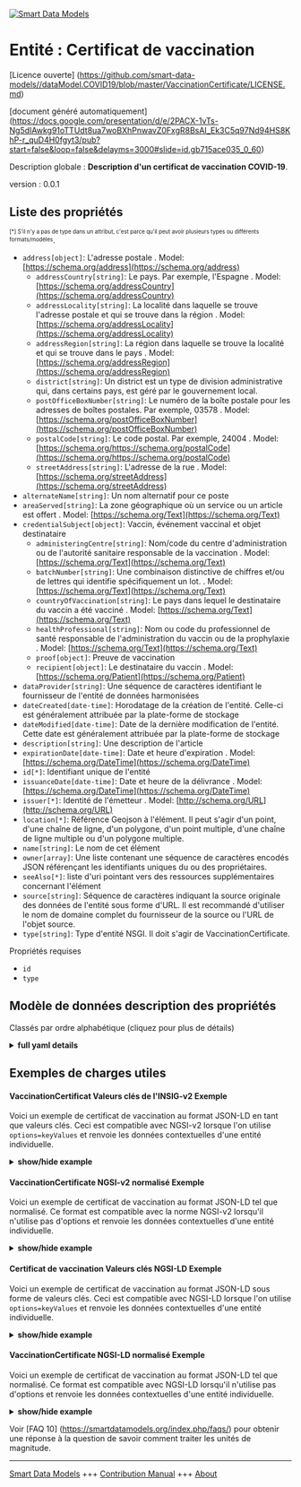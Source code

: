 <!-- 10-Header -->  
[![Smart Data Models](https://smartdatamodels.org/wp-content/uploads/2022/01/SmartDataModels_logo.png "Logo")](https://smartdatamodels.org)  
Entité : Certificat de vaccination  
==================================<!-- /10-Header -->  
<!-- 15-License -->  
[Licence ouverte] (https://github.com/smart-data-models//dataModel.COVID19/blob/master/VaccinationCertificate/LICENSE.md)  
[document généré automatiquement] (https://docs.google.com/presentation/d/e/2PACX-1vTs-Ng5dIAwkg91oTTUdt8ua7woBXhPnwavZ0FxgR8BsAI_Ek3C5q97Nd94HS8KhP-r_quD4H0fgyt3/pub?start=false&loop=false&delayms=3000#slide=id.gb715ace035_0_60)  
<!-- /15-License -->  
<!-- 20-Description -->  
Description globale : **Description d'un certificat de vaccination COVID-19**.  
version : 0.0.1  
<!-- /20-Description -->  
<!-- 30-PropertiesList -->  

## Liste des propriétés  

<sup><sub>[*] S'il n'y a pas de type dans un attribut, c'est parce qu'il peut avoir plusieurs types ou différents formats/modèles</sub></sup>.  
- `address[object]`: L'adresse postale  . Model: [https://schema.org/address](https://schema.org/address)	- `addressCountry[string]`: Le pays. Par exemple, l'Espagne  . Model: [https://schema.org/addressCountry](https://schema.org/addressCountry)  
	- `addressLocality[string]`: La localité dans laquelle se trouve l'adresse postale et qui se trouve dans la région  . Model: [https://schema.org/addressLocality](https://schema.org/addressLocality)  
	- `addressRegion[string]`: La région dans laquelle se trouve la localité et qui se trouve dans le pays  . Model: [https://schema.org/addressRegion](https://schema.org/addressRegion)  
	- `district[string]`: Un district est un type de division administrative qui, dans certains pays, est géré par le gouvernement local.    
	- `postOfficeBoxNumber[string]`: Le numéro de la boîte postale pour les adresses de boîtes postales. Par exemple, 03578  . Model: [https://schema.org/postOfficeBoxNumber](https://schema.org/postOfficeBoxNumber)  
	- `postalCode[string]`: Le code postal. Par exemple, 24004  . Model: [https://schema.org/https://schema.org/postalCode](https://schema.org/https://schema.org/postalCode)  
	- `streetAddress[string]`: L'adresse de la rue  . Model: [https://schema.org/streetAddress](https://schema.org/streetAddress)  
- `alternateName[string]`: Un nom alternatif pour ce poste  - `areaServed[string]`: La zone géographique où un service ou un article est offert  . Model: [https://schema.org/Text](https://schema.org/Text)- `credentialSubject[object]`: Vaccin, événement vaccinal et objet destinataire  	- `administeringCentre[string]`: Nom/code du centre d'administration ou de l'autorité sanitaire responsable de la vaccination  . Model: [https://schema.org/Text](https://schema.org/Text)  
	- `batchNumber[string]`: Une combinaison distinctive de chiffres et/ou de lettres qui identifie spécifiquement un lot.  . Model: [https://schema.org/Text](https://schema.org/Text)  
	- `countryOfVaccination[string]`: Le pays dans lequel le destinataire du vaccin a été vacciné  . Model: [https://schema.org/Text](https://schema.org/Text)  
	- `healthProfessional[string]`: Nom ou code du professionnel de santé responsable de l'administration du vaccin ou de la prophylaxie  . Model: [https://schema.org/Text](https://schema.org/Text)  
	- `proof[object]`: Preuve de vaccination    
	- `recipient[object]`: Le destinataire du vaccin  . Model: [https://schema.org/Patient](https://schema.org/Patient)  
- `dataProvider[string]`: Une séquence de caractères identifiant le fournisseur de l'entité de données harmonisées  - `dateCreated[date-time]`: Horodatage de la création de l'entité. Celle-ci est généralement attribuée par la plate-forme de stockage  - `dateModified[date-time]`: Date de la dernière modification de l'entité. Cette date est généralement attribuée par la plate-forme de stockage  - `description[string]`: Une description de l'article  - `expirationDate[date-time]`: Date et heure d'expiration  . Model: [https://schema.org/DateTime](https://schema.org/DateTime)- `id[*]`: Identifiant unique de l'entité  - `issuanceDate[date-time]`: Date et heure de la délivrance  . Model: [https://schema.org/DateTime](https://schema.org/DateTime)- `issuer[*]`: Identité de l'émetteur  . Model: [http://schema.org/URL](http://schema.org/URL)- `location[*]`: Référence Geojson à l'élément. Il peut s'agir d'un point, d'une chaîne de ligne, d'un polygone, d'un point multiple, d'une chaîne de ligne multiple ou d'un polygone multiple.  - `name[string]`: Le nom de cet élément  - `owner[array]`: Une liste contenant une séquence de caractères encodés JSON référençant les identifiants uniques du ou des propriétaires.  - `seeAlso[*]`: liste d'uri pointant vers des ressources supplémentaires concernant l'élément  - `source[string]`: Séquence de caractères indiquant la source originale des données de l'entité sous forme d'URL. Il est recommandé d'utiliser le nom de domaine complet du fournisseur de la source ou l'URL de l'objet source.  - `type[string]`: Type d'entité NSGI. Il doit s'agir de VaccinationCertificate.  <!-- /30-PropertiesList -->  
<!-- 35-RequiredProperties -->  
Propriétés requises  
- `id`  - `type`  <!-- /35-RequiredProperties -->  
<!-- 40-RequiredProperties -->  
<!-- /40-RequiredProperties -->  
<!-- 50-DataModelHeader -->  
## Modèle de données description des propriétés  
Classés par ordre alphabétique (cliquez pour plus de détails)  
<!-- /50-DataModelHeader -->  
<!-- 60-ModelYaml -->  
<details><summary><strong>full yaml details</strong></summary>    
```yaml  
VaccinationCertificate:    
  description: Description of a COVID-19 Vaccination Certificate.    
  properties:    
    address:    
      description: The mailing address    
      properties:    
        addressCountry:    
          description: 'The country. For example, Spain'    
          type: string    
          x-ngsi:    
            model: https://schema.org/addressCountry    
            type: Property    
        addressLocality:    
          description: 'The locality in which the street address is, and which is in the region'    
          type: string    
          x-ngsi:    
            model: https://schema.org/addressLocality    
            type: Property    
        addressRegion:    
          description: 'The region in which the locality is, and which is in the country'    
          type: string    
          x-ngsi:    
            model: https://schema.org/addressRegion    
            type: Property    
        district:    
          description: 'A district is a type of administrative division that, in some countries, is managed by the local government'    
          type: string    
          x-ngsi:    
            type: Property    
        postOfficeBoxNumber:    
          description: 'The post office box number for PO box addresses. For example, 03578'    
          type: string    
          x-ngsi:    
            model: https://schema.org/postOfficeBoxNumber    
            type: Property    
        postalCode:    
          description: 'The postal code. For example, 24004'    
          type: string    
          x-ngsi:    
            model: https://schema.org/https://schema.org/postalCode    
            type: Property    
        streetAddress:    
          description: The street address    
          type: string    
          x-ngsi:    
            model: https://schema.org/streetAddress    
            type: Property    
        streetNr:    
          description: Number identifying a specific property on a public street    
          type: string    
          x-ngsi:    
            type: Property    
      type: object    
      x-ngsi:    
        model: https://schema.org/address    
        type: Property    
    alternateName:    
      description: An alternative name for this item    
      type: string    
      x-ngsi:    
        type: Property    
    areaServed:    
      description: The geographic area where a service or offered item is provided    
      type: string    
      x-ngsi:    
        model: https://schema.org/Text    
        type: Property    
    credentialSubject:    
      description: 'Vaccine, Vaccine Event and recipient object'    
      properties:    
        administeringCentre:    
          description: Name/code of administering centre or a health authority responsible for the vaccination event    
          type: string    
          x-ngsi:    
            model: https://schema.org/Text    
            type: Property    
        batchNumber:    
          description: A distinctive combination of numbers and/or letters which specifically identifies a batch    
          type: string    
          x-ngsi:    
            model: https://schema.org/Text    
            type: Property    
        countryOfVaccination:    
          description: The country in which the vaccine recipient was vaccinated    
          type: string    
          x-ngsi:    
            model: https://schema.org/Text    
            type: Property    
        healthProfessional:    
          description: Name or health professional code responsible for administering the vaccine or prophylaxis    
          type: string    
          x-ngsi:    
            model: https://schema.org/Text    
            type: Property    
        proof:    
          description: Proof of Immunization    
          properties:    
            created:    
              description: Date and time of proof creation    
              format: date-time    
              type: string    
              x-ngsi:    
                model: https://schema.org/DateTime    
                type: Property    
            proofValue:    
              description: 'Signature, Hash or JWT value of the proof'    
              type: string    
              x-ngsi:    
                model: https://schema.org/Text    
                type: Property    
            verificationMethod:    
              anyOf:    
                - description: Identifier format of any NGSI entity    
                  maxLength: 256    
                  minLength: 1    
                  pattern: ^[\w\-\.\{\}\$\+\*\[\]`|~^@!,:\\]+$    
                  type: string    
                  x-ngsi:    
                    type: Property    
                - description: Identifier format of any NGSI entity    
                  format: uri    
                  type: string    
                  x-ngsi:    
                    type: Property    
              description: verificationMethod object    
              x-ngsi:    
                model: http://schema.org/URL    
                type: Relationship    
          type: object    
          x-ngsi:    
            type: Property    
        recipient:    
          description: The recipient of the vaccine    
          properties:    
            birthDate:    
              description: this rule applies to. The date on which the vaccine recipient was born    
              format: date    
              type: string    
              x-ngsi:    
                model: https://schema.org/Date    
                type: Property    
            familyName:    
              description: The name of the family with which the vaccine recipient identifies    
              type: string    
              x-ngsi:    
                model: https://schema.org/Text    
                type: Property    
            gender:    
              description: 'Enum:''male, female, other''. The gender of the vaccine recipient'    
              enum:    
                - male    
                - female    
                - other    
              type: string    
              x-ngsi:    
                model: https://schema.org/Text    
                type: Property    
            givenName:    
              description: The non-family name with which the vaccine recipient identifies    
              type: string    
              x-ngsi:    
                model: https://schema.org/Text    
                type: Property    
          type: object    
          x-ngsi:    
            model: https://schema.org/Patient    
            type: Property    
        vaccine:    
          description: Generic description of the vaccine/prophylaxis or its component(s)    
          properties:    
            atcCode:    
              description: Anatomical Therapeutic Chemical Code    
              type: string    
              x-ngsi:    
                model: https://schema.org/Text    
                type: Property    
            disease:    
              description: Disease or agent that the vaccination administered to the recipient provides protection against    
              type: string    
              x-ngsi:    
                model: https://schema.org/Text    
                type: Property    
            marketingAuthorizationHolder:    
              description: Marketing Authorization Holder    
              type: string    
              x-ngsi:    
                model: https://schema.org/Text    
                type: Property    
            medicinalProductName:    
              description: Medicinal product name    
              type: string    
              x-ngsi:    
                model: https://schema.org/Text    
                type: Property    
          type: object    
          x-ngsi:    
            type: Property    
      type: object    
      x-ngsi:    
        type: Property    
    dataProvider:    
      description: A sequence of characters identifying the provider of the harmonised data entity    
      type: string    
      x-ngsi:    
        type: Property    
    dateCreated:    
      description: Entity creation timestamp. This will usually be allocated by the storage platform    
      format: date-time    
      type: string    
      x-ngsi:    
        type: Property    
    dateModified:    
      description: Timestamp of the last modification of the entity. This will usually be allocated by the storage platform    
      format: date-time    
      type: string    
      x-ngsi:    
        type: Property    
    description:    
      description: A description of this item    
      type: string    
      x-ngsi:    
        type: Property    
    expirationDate:    
      description: Date and time of expiry    
      format: date-time    
      type: string    
      x-ngsi:    
        model: https://schema.org/DateTime    
        type: Property    
    id:    
      anyOf:    
        - description: Identifier format of any NGSI entity    
          maxLength: 256    
          minLength: 1    
          pattern: ^[\w\-\.\{\}\$\+\*\[\]`|~^@!,:\\]+$    
          type: string    
          x-ngsi:    
            type: Property    
        - description: Identifier format of any NGSI entity    
          format: uri    
          type: string    
          x-ngsi:    
            type: Property    
      description: Unique identifier of the entity    
      x-ngsi:    
        type: Property    
    issuanceDate:    
      description: Date and time of issuance    
      format: date-time    
      type: string    
      x-ngsi:    
        model: https://schema.org/DateTime    
        type: Property    
    issuer:    
      anyOf:    
        - description: Identifier format of any NGSI entity    
          maxLength: 256    
          minLength: 1    
          pattern: ^[\w\-\.\{\}\$\+\*\[\]`|~^@!,:\\]+$    
          type: string    
          x-ngsi:    
            type: Property    
        - description: Identifier format of any NGSI entity    
          format: uri    
          type: string    
          x-ngsi:    
            type: Property    
      description: Identity of the issuer    
      x-ngsi:    
        model: http://schema.org/URL    
        type: Relationship    
    location:    
      description: 'Geojson reference to the item. It can be Point, LineString, Polygon, MultiPoint, MultiLineString or MultiPolygon'    
      oneOf:    
        - description: Geojson reference to the item. Point    
          properties:    
            bbox:    
              items:    
                type: number    
              minItems: 4    
              type: array    
            coordinates:    
              items:    
                type: number    
              minItems: 2    
              type: array    
            type:    
              enum:    
                - Point    
              type: string    
          required:    
            - type    
            - coordinates    
          title: GeoJSON Point    
          type: object    
          x-ngsi:    
            type: GeoProperty    
        - description: Geojson reference to the item. LineString    
          properties:    
            bbox:    
              items:    
                type: number    
              minItems: 4    
              type: array    
            coordinates:    
              items:    
                items:    
                  type: number    
                minItems: 2    
                type: array    
              minItems: 2    
              type: array    
            type:    
              enum:    
                - LineString    
              type: string    
          required:    
            - type    
            - coordinates    
          title: GeoJSON LineString    
          type: object    
          x-ngsi:    
            type: GeoProperty    
        - description: Geojson reference to the item. Polygon    
          properties:    
            bbox:    
              items:    
                type: number    
              minItems: 4    
              type: array    
            coordinates:    
              items:    
                items:    
                  items:    
                    type: number    
                  minItems: 2    
                  type: array    
                minItems: 4    
                type: array    
              type: array    
            type:    
              enum:    
                - Polygon    
              type: string    
          required:    
            - type    
            - coordinates    
          title: GeoJSON Polygon    
          type: object    
          x-ngsi:    
            type: GeoProperty    
        - description: Geojson reference to the item. MultiPoint    
          properties:    
            bbox:    
              items:    
                type: number    
              minItems: 4    
              type: array    
            coordinates:    
              items:    
                items:    
                  type: number    
                minItems: 2    
                type: array    
              type: array    
            type:    
              enum:    
                - MultiPoint    
              type: string    
          required:    
            - type    
            - coordinates    
          title: GeoJSON MultiPoint    
          type: object    
          x-ngsi:    
            type: GeoProperty    
        - description: Geojson reference to the item. MultiLineString    
          properties:    
            bbox:    
              items:    
                type: number    
              minItems: 4    
              type: array    
            coordinates:    
              items:    
                items:    
                  items:    
                    type: number    
                  minItems: 2    
                  type: array    
                minItems: 2    
                type: array    
              type: array    
            type:    
              enum:    
                - MultiLineString    
              type: string    
          required:    
            - type    
            - coordinates    
          title: GeoJSON MultiLineString    
          type: object    
          x-ngsi:    
            type: GeoProperty    
        - description: Geojson reference to the item. MultiLineString    
          properties:    
            bbox:    
              items:    
                type: number    
              minItems: 4    
              type: array    
            coordinates:    
              items:    
                items:    
                  items:    
                    items:    
                      type: number    
                    minItems: 2    
                    type: array    
                  minItems: 4    
                  type: array    
                type: array    
              type: array    
            type:    
              enum:    
                - MultiPolygon    
              type: string    
          required:    
            - type    
            - coordinates    
          title: GeoJSON MultiPolygon    
          type: object    
          x-ngsi:    
            type: GeoProperty    
      x-ngsi:    
        type: GeoProperty    
    name:    
      description: The name of this item    
      type: string    
      x-ngsi:    
        type: Property    
    owner:    
      description: A List containing a JSON encoded sequence of characters referencing the unique Ids of the owner(s)    
      items:    
        anyOf:    
          - description: Identifier format of any NGSI entity    
            maxLength: 256    
            minLength: 1    
            pattern: ^[\w\-\.\{\}\$\+\*\[\]`|~^@!,:\\]+$    
            type: string    
            x-ngsi:    
              type: Property    
          - description: Identifier format of any NGSI entity    
            format: uri    
            type: string    
            x-ngsi:    
              type: Property    
        description: Unique identifier of the entity    
        x-ngsi:    
          type: Property    
      type: array    
      x-ngsi:    
        type: Property    
    seeAlso:    
      description: list of uri pointing to additional resources about the item    
      oneOf:    
        - items:    
            format: uri    
            type: string    
          minItems: 1    
          type: array    
        - format: uri    
          type: string    
      x-ngsi:    
        type: Property    
    source:    
      description: 'A sequence of characters giving the original source of the entity data as a URL. Recommended to be the fully qualified domain name of the source provider, or the URL to the source object'    
      type: string    
      x-ngsi:    
        type: Property    
    type:    
      description: NSGI Entity Type. it has to be VaccinationCertificate    
      enum:    
        - VaccinationCertificate    
      type: string    
      x-ngsi:    
        type: Property    
  required:    
    - id    
    - type    
  type: object    
  x-derived-from: ""    
  x-disclaimer: 'Redistribution and use in source and binary forms, with or without modification, are permitted  provided that the license conditions are met. Copyleft (c) 2022 Contributors to Smart Data Models Program'    
  x-license-url: https://github.com/smart-data-models/dataModel.COVID19/blob/master/VaccinationCertificate/LICENSE.md    
  x-model-schema: https://smart-data-models.github.io/datamodel.COVID19/VaccinationCertificate/schema.json    
  x-model-tags: ""    
  x-version: 0.0.1    
```  
</details>    
<!-- /60-ModelYaml -->  
<!-- 70-MiddleNotes -->  
<!-- /70-MiddleNotes -->  
<!-- 80-Examples -->  
## Exemples de charges utiles  
#### VaccinationCertificat Valeurs clés de l'INSIG-v2 Exemple  
Voici un exemple de certificat de vaccination au format JSON-LD en tant que valeurs clés. Ceci est compatible avec NGSI-v2 lorsque l'on utilise `options=keyValues` et renvoie les données contextuelles d'une entité individuelle.  
<details><summary><strong>show/hide example</strong></summary>    
```json  
{  
  "id": "dataModel.id.VINF:36225393",  
  "type": "VaccinationCertificate",  
  "description": "COVID-19 Vaccination Certificate",  
  "issuanceDate": "2017-01-01T01:20:00Z",  
  "expirationDate": "2017-01-01T01:20:00Z",  
  "dateCreated": "2017-01-01T01:20:00Z",  
  "issuer": "dataModel.id.VINF:12233123",  
  "credentialSubject": {  
    "batchNumber": "1183738569",  
    "administeringCentre": "MoH",  
    "healthProfessional": "MoH",  
    "countryOfVaccination": "DE",  
    "recipient": {  
      "givenName": "XYZ",  
      "familyName": "ABC",  
      "gender": "male",  
      "birthDate": "2017-01-01",  
      "vaccine": {  
        "disease": "COVID-19",  
        "atcCode": "J07BX03",  
        "medicinalProductName": "COVID-19 Vaccine Moderna",  
        "marketingAuthorizationHolder": "Moderna Biotech"  
      },  
      "proof": {  
        "created": "2017-01-01T01:20:00Z",  
        "proofValue": "eyJhbGciOiJFZERTQSIsImI2NCI6ZmFsc2UsImNyaXQiOlsiYjY0Il19..vD_vXJCWdeGpN-qKHDIlzgGC0auRPcwp3O1sOI-gN8z3UD4pI0HO_77ob5KHhhU1ugLrrwrMsKv71mqHBn-dBg",  
        "verificationMethod": "dataModel.id.VINF.982271182"  
      }  
    }  
  }  
}  
```  
</details>  
#### VaccinationCertificate NGSI-v2 normalisé Exemple  
Voici un exemple de certificat de vaccination au format JSON-LD tel que normalisé. Ce format est compatible avec la norme NGSI-v2 lorsqu'il n'utilise pas d'options et renvoie les données contextuelles d'une entité individuelle.  
<details><summary><strong>show/hide example</strong></summary>    
```json  
{  
  "id": "urn:ngsi-ld:dataModel:id:VINF:36225393",  
  "type": "VaccinationCertificate",  
  "description": {  
    "type": "Text",  
    "value": "COVID-19 Vaccination Certificate"  
  },  
  "issuanceDate": {  
    "type": "DateTime",  
    "value": "2017-01-01T01:20:00Z"  
  },  
  "expirationDate": {  
    "type": "DateTime",  
    "value": "2017-01-01T01:20:00Z"  
  },  
  "dateCreated": {  
    "type": "DateTime",  
    "value": "2017-01-01T01:20:00Z"  
  },  
  "issuer": {  
    "type": "Relationship",  
    "value": "dataModel.id.VINF.12233123"  
  },  
  "credentialSubject": {  
    "type": "StructuredValue",  
    "value": {  
      "batchNumber": "1183738569",  
      "administeringCentre": "MoH",  
      "healthProfessional": "MoH",  
      "countryOfVaccination": "DE",  
      "recipient": {  
        "givenName": "XYZ",  
        "familyName": "ABC",  
        "gender": "male",  
        "birthDate": "2017-01-01",  
        "vaccine": {  
          "disease": "COVID-19",  
          "atcCode": "J07BX03",  
          "medicinalProductName": "COVID-19 Vaccine Moderna",  
          "marketingAuthorizationHolder": "Moderna Biotech"  
        }  
      },  
      "proof": {  
        "created": "2017-01-01T01:20:00Z",  
        "proofValue": "eyJhbGciOiJFZERTQSIsImI2NCI6ZmFsc2UsImNyaXQiOlsiYjY0Il19..vD_vXJCWdeGpN-qKHDIlzgGC0auRPcwp3O1sOI-gN8z3UD4pI0HO_77ob5KHhhU1ugLrrwrMsKv71mqHBn-dBg",  
        "verificationMethod": "urn:ngsi-ld:dataModel:id:VINF:982271182"  
      }  
    }  
  }  
}  
```  
</details>  
#### Certificat de vaccination Valeurs clés NGSI-LD Exemple  
Voici un exemple de certificat de vaccination au format JSON-LD sous forme de valeurs clés. Ceci est compatible avec NGSI-LD lorsque l'on utilise `options=keyValues` et renvoie les données contextuelles d'une entité individuelle.  
<details><summary><strong>show/hide example</strong></summary>    
```json  
{  
  "id": "dataModel.id.VINF:36225393",  
  "type": "VaccinationCertificate",  
  "description": "COVID-19 Vaccination Certificate",  
  "issuanceDate": "2017-01-01T01:20:00Z",  
  "expirationDate": "2017-01-01T01:20:00Z",  
  "dateCreated": "2017-01-01T01:20:00Z",  
  "issuer": "dataModel.id.VINF:12233123",  
  "credentialSubject": {  
    "batchNumber": "1183738569",  
    "administeringCentre": "MoH",  
    "healthProfessional": "MoH",  
    "countryOfVaccination": "DE",  
    "recipient": {  
      "givenName": "XYZ",  
      "familyName": "ABC",  
      "gender": "male",  
      "birthDate": "2017-01-01",  
      "vaccine": {  
        "disease": "COVID-19",  
        "atcCode": "J07BX03",  
        "medicinalProductName": "COVID-19 Vaccine Moderna",  
        "marketingAuthorizationHolder": "Moderna Biotech"  
      },  
      "proof": {  
        "created": "2017-01-01T01:20:00Z",  
        "proofValue": "eyJhbGciOiJFZERTQSIsImI2NCI6ZmFsc2UsImNyaXQiOlsiYjY0Il19..vD_vXJCWdeGpN-qKHDIlzgGC0auRPcwp3O1sOI-gN8z3UD4pI0HO_77ob5KHhhU1ugLrrwrMsKv71mqHBn-dBg",  
        "verificationMethod": "dataModel.id.VINF.982271182"  
      }  
    }  
  },  
  "@context": [  
      "https://raw.githubusercontent.com/smart-data-models/dataModel.COVID19/master/context.jsonld"  
  ]  
}  
```  
</details>  
#### VaccinationCertificate NGSI-LD normalisé Exemple  
Voici un exemple de certificat de vaccination au format JSON-LD tel que normalisé. Ce format est compatible avec NGSI-LD lorsqu'il n'utilise pas d'options et renvoie les données contextuelles d'une entité individuelle.  
<details><summary><strong>show/hide example</strong></summary>    
```json  
{  
    "id": "urn:ngsi-ld:dataModel:id:VINF:36225393",  
    "type": "VaccinationCertificate",  
    "credentialSubject": {  
        "batchNumber": {  
            "type": "Property",  
            "value": "1183738569"  
        },  
        "administeringCentre": {  
            "type": "Property",  
            "value": "MoH"  
        },  
        "healthProfessional": {  
            "type": "Property",  
            "value": "MoH"  
        },  
        "countryOfVaccination": {  
            "type": "Property",  
            "value": "DE"  
        },  
        "recipient": {  
            "givenName": {  
                "type": "Property",  
                "value": "XYZ"  
            },  
            "familyName": {  
                "type": "Property",  
                "value": "ABC"  
            },  
            "gender": {  
                "type": "Property",  
                "value": "male"  
            },  
            "birthDate": {  
                "type": "Property",  
                "value": {  
                    "@type": "Date",  
                    "@value": "2017-01-01"  
                }  
            },  
            "vaccine": {  
                "type": "Property",  
                "value": {  
                    "disease": {  
                        "type": "Property",  
                        "value": "COVID-19"  
                    },  
                    "atcCode": {  
                        "type": "Property",  
                        "value": "J07BX03"  
                    },  
                    "medicinalProductName": {  
                        "type": "Property",  
                        "value": "COVID-19 Vaccine Moderna"  
                    },  
                    "marketingAuthorizationHolder": {  
                        "type": "Property",  
                        "value": "Moderna Biotech"  
                    }  
                }  
            }  
        },  
        "proof": {  
            "type": "Property",  
            "value": {  
                "created": {  
                    "type": "Property",  
                    "value": {  
                        "@type": "DateTime",  
                        "@value": "2017-01-01T01:20:00Z"  
                    }  
                },  
                "proofValue": {  
                    "type": "Property",  
                    "value": "eyJhbGciOiJFZERTQSIsImI2NCI6ZmFsc2UsImNyaXQiOlsiYjY0Il19..vD_vXJCWdeGpN-qKHDIlzgGC0auRPcwp3O1sOI-gN8z3UD4pI0HO_77ob5KHhhU1ugLrrwrMsKv71mqHBn-dBg"  
                },  
                "verificationMethod": {  
                    "type": "Relationship",  
                    "value": "urn:ngsi-ld:dataModel:id:VINF:982271182"  
                }  
            }  
        }  
    },  
    "dateCreated": {  
        "type": "Property",  
        "value": {  
            "@type": "DateTime",  
            "@value": "2017-01-01T01:20:00Z"  
        }  
    },  
    "description": {  
        "type": "Property",  
        "value": "COVID-19 Vaccination Certificate"  
    },  
    "expirationDate": {  
        "type": "Property",  
        "value": {  
            "@type": "DateTime",  
            "@value": "2017-01-01T01:20:00Z"  
        }  
    },  
    "issuanceDate": {  
        "type": "Property",  
        "value": {  
            "@type": "DateTime",  
            "@value": "2017-01-01T01:20:00Z"  
        }  
    },  
    "issuer": {  
        "type": "Relationship",  
        "object": "urn:ngsi-ld:dataModel:id:VINF:12233123"  
    },  
    "@context": [  
        "https://raw.githubusercontent.com/smart-data-models/dataModel.COVID19/master/context.jsonld"  
    ]  
}  
```  
</details><!-- /80-Examples -->  
<!-- 90-FooterNotes -->  
<!-- /90-FooterNotes -->  
<!-- 95-Units -->  
Voir [FAQ 10] (https://smartdatamodels.org/index.php/faqs/) pour obtenir une réponse à la question de savoir comment traiter les unités de magnitude.  
<!-- /95-Units -->  
<!-- 97-LastFooter -->  
---  
[Smart Data Models](https://smartdatamodels.org) +++ [Contribution Manual](https://bit.ly/contribution_manual) +++ [About](https://bit.ly/Introduction_SDM)<!-- /97-LastFooter -->  
